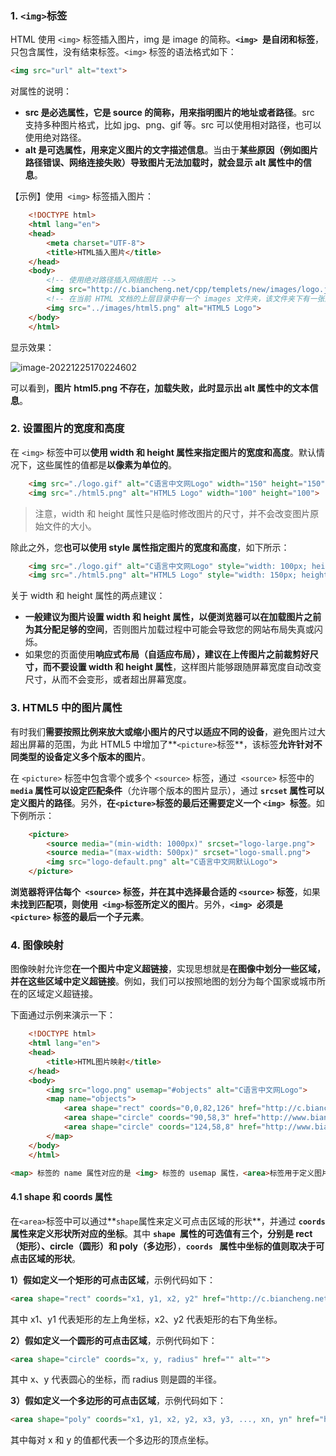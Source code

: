 ### 1. `<img>`标签

HTML 使用 `<img>` 标签插入图片，img 是 image 的简称。**`<img> `是自闭和标签**，只包含属性，没有结束标签。`<img>` 标签的语法格式如下：

```html
<img src="url" alt="text">
```

对属性的说明：

- **src 是必选属性，它是 source 的简称，用来指明图片的地址或者路径**。src 支持多种图片格式，比如 jpg、png、gif 等。src 可以使用相对路径，也可以使用绝对路径。
- **alt 是可选属性，用来定义图片的文字描述信息**。当由于**某些原因（例如图片路径错误、网络连接失败）导致图片无法加载时，就会显示 alt 属性中的信息**。

【示例】使用` <img>` 标签插入图片：

```html
    <!DOCTYPE html>
    <html lang="en">
    <head>
        <meta charset="UTF-8">
        <title>HTML插入图片</title>
    </head>
    <body>
        <!-- 使用绝对路径插入网络图片 -->
        <img src="http://c.biancheng.net/cpp/templets/new/images/logo.jpg?v=3.994" alt="C语言中文网Logo"> <br>
        <!-- 在当前 HTML 文档的上层目录中有一个 images 文件夹，该文件夹下有一张图片 html5.png -->
        <img src="../images/html5.png" alt="HTML5 Logo">
    </body>
    </html>
```

显示效果：

![image-20221225170224602](C:\Users\DELL\AppData\Roaming\Typora\typora-user-images\image-20221225170224602.png)

可以看到，**图片 html5.png 不存在，加载失败，此时显示出 alt 属性中的文本信息**。

### 2. 设置图片的宽度和高度

在 `<img>` 标签中可以**使用 width 和 height 属性来指定图片的宽度和高度**。默认情况下，这些属性的值都是**以像素为单位的**。

```html
    <img src="./logo.gif" alt="C语言中文网Logo" width="150" height="150">
    <img src="./html5.png" alt="HTML5 Logo" width="100" height="100">
```

> 注意，width 和 height 属性只是临时修改图片的尺寸，并不会改变图片原始文件的大小。

除此之外，您**也可以使用 style 属性指定图片的宽度和高度**，如下所示：

```html
    <img src="./logo.gif" alt="C语言中文网Logo" style="width: 100px; height: 100px;">
    <img src="./html5.png" alt="HTML5 Logo" style="width: 150px; height: 150px;">
```

关于 width 和 height 属性的两点建议：

- **一般建议为图片设置 width 和 height 属性，以便浏览器可以在加载图片之前为其分配足够的空间**，否则图片加载过程中可能会导致您的网站布局失真或闪烁。
- 如果您的页面使用**响应式布局（自适应布局），建议在上传图片之前裁剪好尺寸，而不要设置 width 和 height 属性**，这样图片能够跟随屏幕宽度自动改变尺寸，从而不会变形，或者超出屏幕宽度。

### 3. HTML5 中的图片属性

有时我们**需要按照比例来放大或缩小图片的尺寸以适应不同的设备**，避免图片过大超出屏幕的范围，为此 HTML5 中增加了**` <picture> `标签**，该标签**允许针对不同类型的设备定义多个版本的图片**。

在 `<picture>` 标签中包含零个或多个 `<source>` 标签，通过` <source>` 标签中的  **`media` 属性可以设定匹配条件**（允许哪个版本的图片显示），通过 **`srcset` 属性可以定义图片的路径**。另外，**在` <picture> `标签的最后还需要定义一个 `<img> `标签**。如下例所示：

```html
    <picture>
        <source media="(min-width: 1000px)" srcset="logo-large.png">
        <source media="(max-width: 500px)" srcset="logo-small.png">
        <img src="logo-default.png" alt="C语言中文网默认Logo">
    </picture>
```

**浏览器将评估每个` <source>` 标签，并在其中选择最合适的 `<source>` 标签**，如果**未找到匹配项，则使用`  <img> `标签所定义的图片**。另外，**`<img> `必须是` <picture>` 标签的最后一个子元素**。

### 4. 图像映射

图像映射允许您**在一个图片中定义超链接**，实现思想就是**在图像中划分一些区域，并在这些区域中定义超链接**。例如，我们可以按照地图的划分为每个国家或城市所在的区域定义超链接。

下面通过示例来演示一下：

```html
    <!DOCTYPE html>
    <html lang="en">
    <head>
        <title>HTML图片映射</title>
    </head>
    <body>
        <img src="logo.png" usemap="#objects" alt="C语言中文网Logo">
        <map name="objects">
            <area shape="rect" coords="0,0,82,126" href="http://c.biancheng.net/html/" alt="HTML教程">
            <area shape="circle" coords="90,58,3" href="http://www.biancheng.net/css3/" alt="CSS教程">
            <area shape="circle" coords="124,58,8" href="http://www.biancheng.net/js/" alt="JavaScript教程">
        </map>
    </body>
    </html>
```

```html
<map> 标签的 name 属性对应的是 <img> 标签的 usemap 属性，<area>标签用于定义图片的可点击区域，您可以在图像中定义任意数量的可点击区域。
```

#### 4.1 shape 和 coords 属性

在` <area> `标签中可以通过**` shape `属性来定义可点击区域的形状**，并通过 **`coords` 属性来定义形状所对应的坐标**。其中  **`shape `属性的可选值有三个，分别是 rect（矩形）、circle（圆形）和 poly（多边形）**，**`coords ` 属性中坐标的值则取决于可点击区域的形状**。

**1）假如定义一个矩形的可点击区域**，示例代码如下：

```html
<area shape="rect" coords="x1, y1, x2, y2" href="http://c.biancheng.net/" alt="">
```

其中 x1、y1 代表矩形的左上角坐标，x2、y2 代表矩形的右下角坐标。

**2）假如定义一个圆形的可点击区域**，示例代码如下：

```html
<area shape="circle" coords="x, y, radius" href="" alt="">
```

其中 x、y 代表圆心的坐标，而 radius 则是圆的半径。

**3）假如定义一个多边形的可点击区域**，示例代码如下：

```html
<area shape="poly" coords="x1, y1, x2, y2, x3, y3, ..., xn, yn" href="http://c.biancheng.net/" alt="">
```

其中每对 x 和 y 的值都代表一个多边形的顶点坐标。

